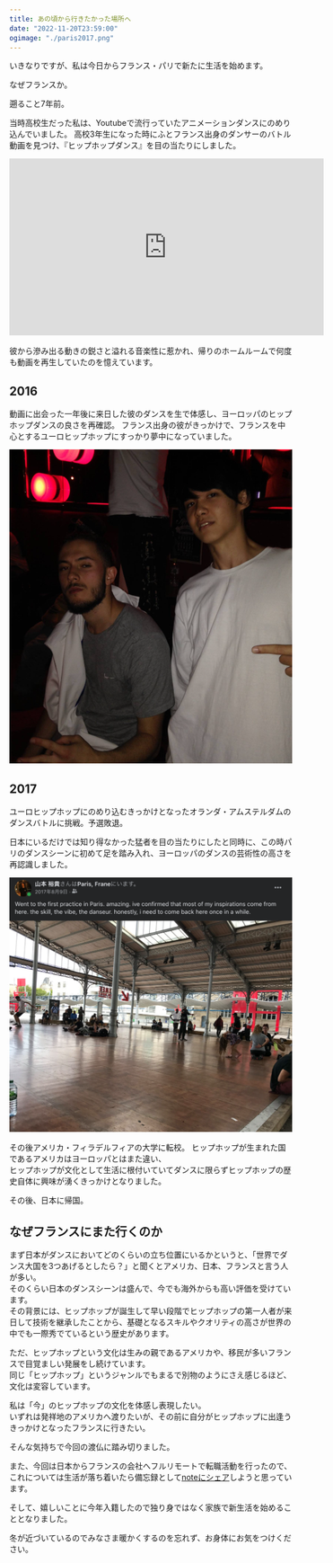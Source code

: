 ```yaml
---
title: あの頃から行きたかった場所へ
date: "2022-11-20T23:59:00"
ogimage: "./paris2017.png"
---
```


いきなりですが、私は今日からフランス・パリで新たに生活を始めます。

なぜフランスか。

遡ること7年前。

当時高校生だった私は、Youtubeで流行っていたアニメーションダンスにのめり込んでいました。
高校3年生になった時にふとフランス出身のダンサーのバトル動画を見つけ、『ヒップホップダンス』を目の当たりにしました。

<iframe width="560" height="315" src="https://www.youtube.com/embed/928or5ET2Tc" title="YouTube video player" frameborder="0" allow="accelerometer; autoplay; clipboard-write; encrypted-media; gyroscope; picture-in-picture" allowfullscreen></iframe>

彼から滲み出る動きの鋭さと溢れる音楽性に惹かれ、帰りのホームルームで何度も動画を再生していたのを憶えています。

## 2016

動画に出会った一年後に来日した彼のダンスを生で体感し、ヨーロッパのヒップホップダンスの良さを再確認。
フランス出身の彼がきっかけで、フランスを中心とするユーロヒップホップにすっかり夢中になっていました。

![WDC 2016 with Waydi](./waydi2016.png)

## 2017

ユーロヒップホップにのめり込むきっかけとなったオランダ・アムステルダムのダンスバトルに挑戦。予選敗退。

日本にいるだけでは知り得なかった猛者を目の当たりにしたと同時に、この時パリのダンスシーンに初めて足を踏み入れ、ヨーロッパのダンスの芸術性の高さを再認識しました。

![Paris in 2017](./paris2017.png)

その後アメリカ・フィラデルフィアの大学に転校。
ヒップホップが生まれた国であるアメリカはヨーロッパとはまた違い、  
ヒップホップが文化として生活に根付いていてダンスに限らずヒップホップの歴史自体に興味が湧くきっかけとなりました。

その後、日本に帰国。

## なぜフランスにまた行くのか

まず日本がダンスにおいてどのくらいの立ち位置にいるかというと、「世界でダンス大国を3つあげるとしたら？」と聞くとアメリカ、日本、フランスと言う人が多い。  
そのくらい日本のダンスシーンは盛んで、今でも海外からも高い評価を受けています。  
その背景には、ヒップホップが誕生して早い段階でヒップホップの第一人者が来日して技術を継承したことから、基礎となるスキルやクオリティの高さが世界の中でも一際秀でているという歴史があります。  

ただ、ヒップホップという文化は生みの親であるアメリカや、移民が多いフランスで目覚ましい発展をし続けています。  
同じ「ヒップホップ」というジャンルでもまるで別物のようにさえ感じるほど、文化は変容しています。

私は「今」のヒップホップの文化を体感し表現したい。  
いずれは発祥地のアメリカへ渡りたいが、その前に自分がヒップホップに出逢うきっかけとなったフランスに行きたい。

そんな気持ちで今回の渡仏に踏み切りました。

また、今回は日本からフランスの会社へフルリモートで転職活動を行ったので、これについては生活が落ち着いたら備忘録として[noteにシェア](https://note.com/redryerye/n/ne986531a907c)しようと思っています。

そして、嬉しいことに今年入籍したので独り身ではなく家族で新生活を始めることとなりました。  

冬が近づいているのでみなさま暖かくするのを忘れず、お身体にお気をつけください。
